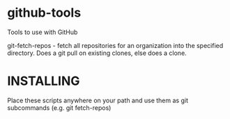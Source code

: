github-tools
============

Tools to use with GitHub

git-fetch-repos - fetch all repositories for an organization into the specified directory.  Does a git pull on existing clones, else does a clone.

INSTALLING
==========

Place these scripts anywhere on your path and use them as git subcommands (e.g. git fetch-repos)
